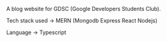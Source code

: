 A blog website for GDSC (Google Developers Students Club).

Tech stack used -&gt; MERN (Mongodb Express React Nodejs)

Language -&gt; Typescript